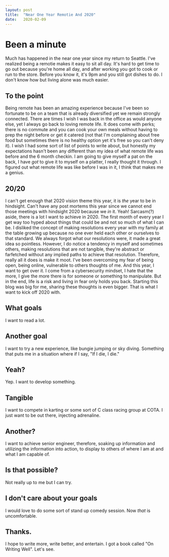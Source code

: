 ```yaml
---
layout:	post
title:	"Near One Year Remotie And 2020"
date:	2020-02-09
---
```


# Been a minute
Much has happened in the near one year since my return to Seattle. I've realized being a remotie makes it easy to sit all day. It's hard to get time to go out because you're home all day, and after working you got to cook or run to the store. Before you know it, it's 9pm and you still got dishes to do. I don't know how but living alone was much easier.

## To the point
Being remote has been an amazing experience because I've been so fortunate to be on a team that is already diversified yet we remain strongly connected. There are times I wish I was back in the office as would anyone else, yet I always go back to loving remote life. It does come with perks; there is no commute and you can cook your own meals without having to prep the night before or get it catered (not that I'm complaining about free food but sometimes there is no healthy option yet it's free so you can't deny it). I wish I had some sort of list of points to write about, but honestly my expectations hasn't been any different than my idea of what remote life was before and the 6 month checkin. I am going to give myself a pat on the back, I have _got_ to give it to myself on a platter, I really thought it through. I figured out what remote life was like before I was in it, I think that makes me a genius.

## 20/20
I can't get enough that 2020 vision theme this year, it is _the_ year to be in hindsight. Can't have any post mortems this year since we cannot end those meetings with hindsight 2020 because we _in_ it. Yeah!
Sarcasm(?) aside, there is a lot I want to achieve in 2020. The first month of every year I get way too hyped about things that could be and not so much of what I can be. I disliked the concept of making resolutions every year with my family at the table growing up because no one ever held each other or ourselves to that standard. We always forgot what our resolutions were, it made a great idea so pointless. However, I do notice a tendency in myself and sometimes others, making resolutions that are not tangible, they're abstract or farfetched without any implied paths to achieve that resolution. Therefore, really all it does is make it moot. I've been overcoming my fear of being open, being online, vulnerable to others thoughts of me. And this year, I want to get over it. I come from a cybersecurity mindset, I hate that the more, I give the more there is for someone or something to manipulate. But in the end, life is a risk and living in fear only holds you back. Starting this blog was big for me, sharing these thoughts is even bigger. That is what I want to kick off 2020 with.

## What goals
I want to read a lot.

## Another goal
I want to try a new experience, like bungie jumping or sky diving. Something that puts me in a situation where if I say, "If I die, I die." <insert shrug emoji>

## Yeah?
Yep. I want to develop something.

## Tangible
I want to compete in karting or some sort of C class racing group at COTA. I just want to be out there, injecting adrenaline.

## Another?
I want to achieve senior engineer, therefore, soaking up information and utilizing the information into action, to display to others of where I am at and what I am capable of.

## Is that possible?
Not really up to me but I can try.

## I don't care about your goals
I would love to do some sort of stand up comedy session. Now *that* is uncomfortable.

## Thanks.
I hope to write more, write better, and entertain. I got a book called "On Writing Well". Let's see.